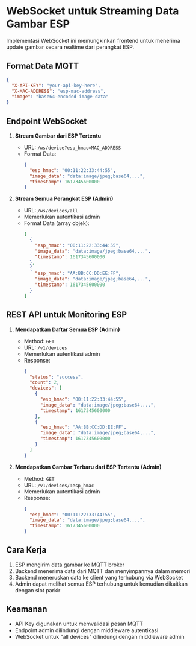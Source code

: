 # WebSocket untuk Streaming Data Gambar ESP

Implementasi WebSocket ini memungkinkan frontend untuk menerima update gambar secara realtime dari perangkat ESP.

## Format Data MQTT

```json
{
  "X-API-KEY": "your-api-key-here", 
  "X-MAC-ADDRESS": "esp-mac-address",
  "image": "base64-encoded-image-data"
}
```

## Endpoint WebSocket

1. **Stream Gambar dari ESP Tertentu**
   - URL: `/ws/device?esp_hmac=MAC_ADDRESS`
   - Format Data:
     ```json
     {
       "esp_hmac": "00:11:22:33:44:55",
       "image_data": "data:image/jpeg;base64,...",
       "timestamp": 1617345600000
     }
     ```

2. **Stream Semua Perangkat ESP (Admin)**
   - URL: `/ws/devices/all`
   - Memerlukan autentikasi admin
   - Format Data (array objek):
     ```json
     [
       {
         "esp_hmac": "00:11:22:33:44:55",
         "image_data": "data:image/jpeg;base64,...",
         "timestamp": 1617345600000
       },
       {
         "esp_hmac": "AA:BB:CC:DD:EE:FF",
         "image_data": "data:image/jpeg;base64,...",
         "timestamp": 1617345600000
       }
     ]
     ```

## REST API untuk Monitoring ESP

1. **Mendapatkan Daftar Semua ESP (Admin)**
   - Method: `GET`
   - URL: `/v1/devices`
   - Memerlukan autentikasi admin
   - Response:
     ```json
     {
       "status": "success",
       "count": 2,
       "devices": [
         {
           "esp_hmac": "00:11:22:33:44:55",
           "image_data": "data:image/jpeg;base64,...",
           "timestamp": 1617345600000
         },
         {
           "esp_hmac": "AA:BB:CC:DD:EE:FF",
           "image_data": "data:image/jpeg;base64,...",
           "timestamp": 1617345600000
         }
       ]
     }
     ```

2. **Mendapatkan Gambar Terbaru dari ESP Tertentu (Admin)**
   - Method: `GET`
   - URL: `/v1/devices/:esp_hmac`
   - Memerlukan autentikasi admin
   - Response:
     ```json
     {
       "esp_hmac": "00:11:22:33:44:55",
       "image_data": "data:image/jpeg;base64,...",
       "timestamp": 1617345600000
     }
     ```

## Cara Kerja

1. ESP mengirim data gambar ke MQTT broker
2. Backend menerima data dari MQTT dan menyimpannya dalam memori
3. Backend meneruskan data ke client yang terhubung via WebSocket
4. Admin dapat melihat semua ESP terhubung untuk kemudian dikaitkan dengan slot parkir

## Keamanan

- API Key digunakan untuk memvalidasi pesan MQTT
- Endpoint admin dilindungi dengan middleware autentikasi
- WebSocket untuk "all devices" dilindungi dengan middleware admin 